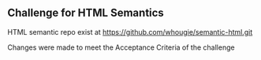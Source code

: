 ## Challenge for HTML Semantics

HTML semantic repo exist at https://github.com/whougie/semantic-html.git

Changes were made to meet the Acceptance Criteria of the challenge

